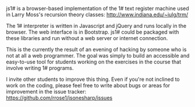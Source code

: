 js1# is a browser-based implementation of the 1# text register machine used in Larry Moss's recursion theory classes: http://www.indiana.edu/~iulg/trm/

The 1# interpreter is written in Javascript and jQuery and runs locally in the browser. The web interface is in Bootstrap. js1# could be packaged with these libraries and run without a web server or internet connection.

This is the currently the result of an evening of hacking by someone who is not at all a web programmer. The goal was simply to build an accessible and easy-to-use tool for students working on the exercises in the course that involve writing 1# programs.

I invite other students to improve this thing. Even if you're not inclined to work on the coding, please feel free to write about bugs or areas for improvement in the issue tracker: https://github.com/rrose1/jsonesharp/issues

